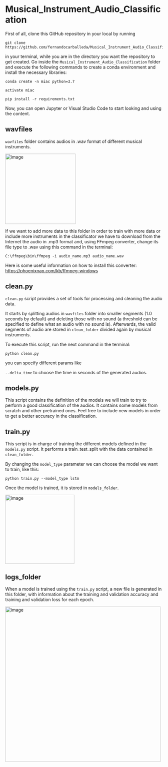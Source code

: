 # Musical_Instrument_Audio_Classification

First of all, clone this GitHub repository in your local by running

```
git clone https://github.com/fernandocarballeda/Musical_Instrument_Audio_Classification.git
```

in your terminal, while you are in the directory you want the repository to get created. Go inside the ``Musical_Instrument_Audio_Classification`` folder and execute the following commands to create a conda environment and install the necessary libraries:

```
conda create -n miac python=3.7

activate miac

pip install -r requirements.txt
```

Now, you can open Jupyter or Visual Studio Code to start looking and using the content.

## wavfiles

``wavfiles`` folder contains audios in .wav format of different musical instruments.

<img width="225" alt="image" src="https://github.com/fernandocarballeda/Musical_Instrument_Audio_Classification/assets/144034714/a4b5db6e-8148-4297-b9e9-a80ada99ef7f">

If we want to add more data to this folder in order to train with more data or include more instruments in the classificator we have to download from the Internet the audio in .mp3 format and, using FFmpeg converter, change its file type to .wav using this command in the terminal:

```
C:\ffmpeg\bin\ffmpeg -i audio_name.mp3 audio_name.wav
```

Here is some useful information on how to install this converter: https://phoenixnap.com/kb/ffmpeg-windows

## clean.py

``clean.py`` script provides a set of tools for processing and cleaning the audio data.

It starts by splitting audios in ``wavfiles`` folder into smaller segments (1.0 seconds by default) and deleting those with no sound (a threshold can be specified to define what an audio with no sound is). Afterwards, the valid segments of audio are stored in ``clean_folder`` divided again by musical instruments.

To execute this script, run the next command in the terminal:

```
python clean.py
```

you can specify different params like

``--delta_time`` to choose the time in seconds of the generated audios.

## models.py

This script contains the definition of the models we will train to try to perform a good classification of the audios. It contains some models from scratch and other pretrained ones. Feel free to include new models in order to get a better accuracy in the classification.

## train.py

This script is in charge of training the different models defined in the ``models.py`` script. It performs a train_test_split with the data contained in ``clean_folder``.

By changing the ``model_type`` parameter we can choose the model we want to train, like this:

```
python train.py --model_type lstm
```

Once the model is trained, it is stored in ``models_folder``.

<img width="221" alt="image" src="https://github.com/fernandocarballeda/Musical_Instrument_Audio_Classification/assets/144034714/2716915b-3f40-4414-bd4f-c03e4d94baf4">


## logs_folder

When a model is trained using the ``train.py`` script, a new file is generated in this folder, with information about the training and validation accuracy and training and validation loss for each epoch.

<img width="497" alt="image" src="https://github.com/fernandocarballeda/Musical_Instrument_Audio_Classification/assets/144034714/169d8940-9d2b-4797-97a5-864e8e61fd8e">

